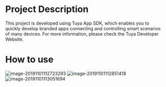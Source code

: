 # Project Description

This project is developed using Tuya App SDK, which enables you to quickly develop branded apps connecting and controlling smart scenarios of many devices. For more information, please check the Tuya Developer Website.


# How to use

![image-20191101112723293](./images/image-20191101112723293.png)
![image-20191101112851418](./images/image-20191101112851418.png)
![image-20191101113051694](./images/image-20191101113051694.png)
